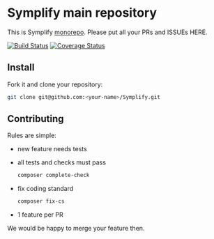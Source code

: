 # Symplify main repository

This is Symplify [monorepo](https://www.tomasvotruba.cz/blog/2017/01/31/how-monolithic-repository-in-open-source-saved-my-laziness/). Please put all your PRs and ISSUEs HERE.

[![Build Status](https://img.shields.io/travis/Symplify/Symplify/master.svg?style=flat-square)](https://travis-ci.org/Symplify/Symplify)
[![Coverage Status](https://img.shields.io/coveralls/Symplify/Symplify/master.svg?style=flat-square)](https://coveralls.io/github/Symplify/Symplify?branch=master)


## Install

Fork it and clone your repository:

```bash
git clone git@github.com:<your-name>/Symplify.git
```

## Contributing

Rules are simple:

- new feature needs tests
- all tests and checks must pass

    ```bash
    composer complete-check
    ```
    
- fix coding standard    
    
    ```bash
    composer fix-cs
    ```
    
- 1 feature per PR

We would be happy to merge your feature then.
